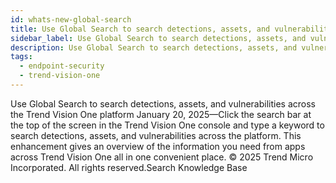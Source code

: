 ```yaml
---
id: whats-new-global-search
title: Use Global Search to search detections, assets, and vulnerabilities across the Trend Vision One platform
sidebar_label: Use Global Search to search detections, assets, and vulnerabilities across the Trend Vision One platform
description: Use Global Search to search detections, assets, and vulnerabilities across the Trend Vision One platform
tags:
  - endpoint-security
  - trend-vision-one
---
```


 Use Global Search to search detections, assets, and vulnerabilities across the Trend Vision One platform January 20, 2025—Click the search bar at the top of the screen in the Trend Vision One console and type a keyword to search detections, assets, and vulnerabilities across the platform. This enhancement gives an overview of the information you need from apps across Trend Vision One all in one convenient place. © 2025 Trend Micro Incorporated. All rights reserved.Search Knowledge Base